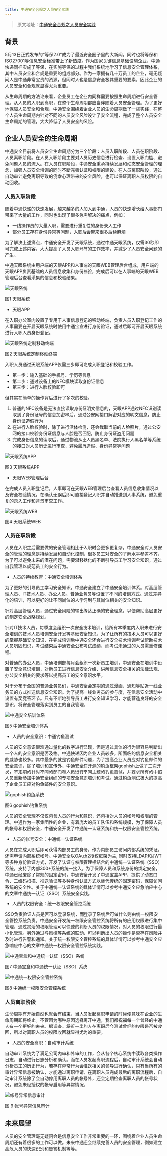 ```yaml
---
title: 中通安全合规之人员安全实践
---
```


> 原文地址：[中通安全合规之人员安全实践](https://mp.weixin.qq.com/s?__biz=MzUyMTcwNTY3Mg==&mid=2247484402&idx=1&sn=df314f7d54c778864e10fd053ab3ecb9&chksm=f9d64255cea1cb43ad1644f0bb86d6c3fac637ff80e3938dc104ac07b831ede9dcadc9b2870c&xtrack=1&scene=0&subscene=93&clicktime=1559297884&ascene=7&devicetype=android-28&version=2700043b&nettype=ctnet&abtest_cookie=BAABAAoACwASABMABgAjlx4AVpkeAMCZHgDcmR4A+pkeAAOaHgAAAA==&lang=zh_CN&pass_ticket=2CKX5Hqk/BcOK2hGTH+PV4B3tD0RqxX47y3G13tk6Vyo1nNTzgP2Tu0gvbg2q4LR&wx_header=1)

## 背景

5月13日正式发布的“等保2.0”成为了最近安全圈子里的大新闻，同时也将等保和ISO27001等信息安全标准带上了新热度。作为国家关键信息基础设施企业，中通快递同样实施了等保，在实施等保的过程中我们系统地学习了信息安全管理体系，其中人员安全和合规是重要的组成部分。作为一家拥有几十万员工的企业，毫无疑问人是中通非常宝贵的资源，但同时人也是信息安全极其重要的要素，因此企业的人员安全和合规就显得尤为重要。

从生命周期的方法论来看，企业员工在企业内同样需要按照生命周期进行安全管理。从人员的入职到离职，在整个生命周期都应当伴随着人员安全管理。为了更好地保障人员安全和合规，中通安全围绕着企业人员的生命周期做了一些实践，在整个人员生命周期内针对不同的人员安全风险设计了安全流程，完成了整个人员安全生命周期的管理，大大降低了人员安全的风险。

## 企业人员安全的生命周期


中通安全目前将人员安全生命周期分为三个阶段：人员入职阶段、人员在职阶段、人员离职阶段。在人员入职阶段主要对人员历史信息进行检查、设置入职门槛、避免问题人员的流入。在人员在职阶段，中通安全秉承持续发展和动态安全管理的理念，加强人员安全培训的同时不断完善认证和权限的建设。在人员离职阶段，通过自动审计避免离职导致的侥幸心理带来的安全风险，也可以保证离职人员权限的自动回收。

### 人员入职阶段

随着中通快递的快速发展，越来越多的人加入到中通，人员的快速增长给人事部门带来了大量的工作，同时也出现了很多急需解决的痛点，例如：

- 一线操作员的大量入职，需要进行重复性的身份录入工作
- 部分员工存在身份异常等问题，入职后会带来很多后续麻烦

为了解决上述痛点，中通安全开发了天眼系统，通过中通天眼系统，仅需30秒即可完成上述内容，大大提高了人员入职环节的工作效率，并减少了人员安全问题的产生。

中通天眼系统由用户端的天眼APP和人事端的天眼WEB管理后台组成，用户端的天眼APP负责基础的人员信息收集和身份校验，完成后可以在人事端的天眼WEB管理后台查看采集的信息和校验结果。

![天眼系统](https://mmbiz.qpic.cn/mmbiz_png/rw0ibKapR537baEm1aY3yeiayRtic2hibjg6hpCwTV0OiaUe6ksp1QLngNIia3Xll0ROnCKhhoKibVC4fLvHMOhBSP2zg/640?wx_fmt=png&tp=webp&wxfrom=5&wx_lazy=1&wx_co=1)

图1  天眼系统

- 天眼APP

在入职办公室内设置了专用于人事信息登记的移动终端，负责人员入职登记工作的人事需要在开启天眼系统时使用中通宝盒进行身份验证，通过后即可开启天眼系统进行入职人员身份登记。

![天眼系统定制移动终端](https://mmbiz.qpic.cn/mmbiz_jpg/rw0ibKapR537baEm1aY3yeiayRtic2hibjg65JAuTefQNqicHP5SbgfBOfa1I5s5GTiaDZbialZ2RpTP5o7kCvibyx886A/640?wx_fmt=jpeg&tp=webp&wxfrom=5&wx_lazy=1&wx_co=1)

图2  天眼系统定制移动终端

入职人员通过天眼系统APP仅需三步即可完成入职登记和校验工作。

- 第一步：输入基础的手机号、学历等信息
- 第二步：通过设备上的NFC模块读取身份证信息
- 第三步：进行人脸校验即可

但其实在简单的操作背后进行了多次的校验。

1. 普通的NFC设备是无法直接读取身份证明文信息的，天眼APP通过NFC识别读取到了身份证号的信息加密串后，通过公安网接口解密对应的明文信息，防止身份证造假行为
2. 在进行人脸校验时，除了进行活体检测，还会截取当前的人脸照片，通过公安网的接口校验身份证信息与人脸是否匹配，防止身份证盗用问题
3. 完成身份信息的读取后，通过物流从业人员黑名单、法院执行人黑名单等系统的接口对人员历史进行审查，避免履历造假、身份异常等问题

![天眼系统APP](https://mmbiz.qpic.cn/mmbiz_jpg/rw0ibKapR537baEm1aY3yeiayRtic2hibjg66aLn3NTs0Of1aTxWLNmoI0pickxZfLRTZa9tqsCOpf7xbJ15xQMib7VA/640?wx_fmt=jpeg&tp=webp&wxfrom=5&wx_lazy=1&wx_co=1)

图3 天眼系统APP

- 天眼WEB管理后台

在完成人员入职登记后，人事即可在天眼WEB管理后台查看人员信息收集情况以及安全校验情况，在确认无误后即可直接登记入职并自动推送到人事系统，避免重复的录入工作和背景审查工作。

![天眼系统WEB](https://mmbiz.qpic.cn/mmbiz_png/rw0ibKapR537baEm1aY3yeiayRtic2hibjg6RWFQHtRH0sU0icU8HV8Aq78Yrwicf7MCdE4P2xBFfmQxF3EhLXAEd1LQ/640?wx_fmt=png&tp=webp&wxfrom=5&wx_lazy=1&wx_co=1)

图4 天眼系统WEB

### 人员在职阶段

人员在入职之后需要做的安全管理相比于入职时会更多更复杂，中通安全对人员安全的管理的理念是持续发展和自动化控制。很多员工对安全的了解水平参差不齐，为了可以避免未来的潜在问题，需要潜移默化的不断引导员工学习安全知识，通过自我管理以规范员工的安全行为。

- 人员的持续教育：中通安全培训体系

为了更好的引导员工学习安全知识，中通安全建立了中通安全培训体系。对高层管理人员、IT技术人员、办公人员、普通业务员等设置了不同的培训方式。通过差异化的培训，可以更好的让不同岗位的人学习到与其岗位相关的安全知识。

针对高层管理人员，通过安全风险的输出传达正确的安全理念，以便帮助高层更好的制定安全战略规划。

针对IT技术人员，每季度会组织一次安全技术培训，给所有本季度内入职未进行安全培训的技术人员培训安全开发等基础安全知识。为了让所有的技术人员可以更好的掌握基础安全知识，在完成培训后中通安全还会进行安全技术培训考试帮助技术人员巩固知识，考试结束后中通安全公布考试成绩，而考试未通过的人员需重修课程。

对普通的办公人员，中通培训部每月会组织一次新员工培训，中通安全在培训中设置了安全意识培训，对新员工进行信息安全介绍、讲解信息安全相关的法律法规、办公安全相关的要求等以提高员工的安全意识水平。

对于分布于全国的普通业务员们，中通安全会定期的通过漫画、通知等贴近一线业务员的方式推送信息安全知识。为了提高一线业务员的参与度，在信息安全活动中设置有奖竞答环节。只有不断地引导员工进行安全知识学习，才能营造良好的安全意识，将安全管理落实到员工的自我管理。

![中通安全培训体系](https://mmbiz.qpic.cn/mmbiz_png/rw0ibKapR537baEm1aY3yeiayRtic2hibjg6K4M37V7DKoeu8jaJsuRUiaClxxBSHTibqCkSnh8gzP0nI1gtb3MtOtMg/640?wx_fmt=png&tp=webp&wxfrom=5&wx_lazy=1&wx_co=1)

图5 中通安全培训体系

- 人员的安全意识：中通钓鱼测试

人员的安全意识很难通过量化的数字进行显现，但是通过具体的行为很容易判断出一个人的安全意识是否及格。中通快递因为企业人员较多，所面临的信息安全相关的威胁也较多。其中最多的就是钓鱼邮件问题，为了提高企业人员应对钓鱼邮件的安全意识，除了培训和宣传外，中通安全在开源的钓鱼框架gophish上做了二次开发，不定期的针对不同的部门和人员进行不同主题的钓鱼测试，并要求所有的中招人员重新参加中通安全组织的专项安全意识培训和考试。通过钓鱼测试极大的提高了企业员工应对钓鱼邮件的安全意识。

![gophish钓鱼系统](https://mmbiz.qpic.cn/mmbiz_png/rw0ibKapR537baEm1aY3yeiayRtic2hibjg6bpNXnTv0GpbE8IYQiaF3IvR2HGJorMvBZ6GSm34Qz2W1icpjI0K15wqA/640?wx_fmt=png&tp=webp&wxfrom=5&wx_lazy=1&wx_co=1)

图6 gophish钓鱼系统

人员的安全管理不仅仅包含人员的行为和意识，还包括对人员的帐号和权限的管理。中通作为一家集团性的企业，有着庞大的员工队伍和系统规模，为了保障人员的帐号和权限安全，中通安全开发了中通统一认证系统和统一权限安全管控系统。

- 人员的帐号安全：中通统一认证系统

人员在完成入职后即可获得内部员工的身份，作为内部员工访问内部系统的凭证，还需申请内部系统帐号。中通安全以OAuth2授权框架为主, 同时支持LDAP和JWT等多种身份验证方式，开发了认证与权限管理相结合的中通统一认证系统（SSO）系统，支持了内部300+系统的统一接入。为了保障人员和系统身份的绑定安全，中通已经废除了常规的固定密码，中通安全开发了中通宝盒APP，提供了动态口令、二维码扫描、推送验证等多种身份认证方式以替代传统的固定密码，保障访问系统的安全性。关于中通统一认证系统的具体详情可以参考中通安全应急响应中心的文章中通统一认证（SSO）系统安全实践。

- 人员的权限安全：统一权限安全管控系统

SSO负责验证人员是否可以登录系统，而登录了系统后可做什么则由统一权限安全管控系统负责。中通安全开发统一权限安全管控系统将所有的应用权限进行集中管理，通过灵活的权限管理可以快速的判断人员的权限情况，对人员的权限进行最小化管理。另外通过与风控等系统的联动，可以判断出人员的操作是否存在风险并及时进行告警和通知。关于统一权限安全管控系统的具体详情可以参考中通安全应急响应中心的文章中通统一权限安全管控系统实践。

![中通宝盒和中通统一认证（SSO）系统](https://mmbiz.qpic.cn/mmbiz_png/rw0ibKapR536V9mUKFGlkBxPTpyQ9nSq1draFfAuH75zOxF0h8Qs3ccv4rqoLF6bFPibDDCad146Bm83JLB37moQ/640?wx_fmt=png&tp=webp&wxfrom=5&wx_lazy=1&wx_co=1)

图7 中通宝盒和中通统一认证（SSO）系统

![中通统一权限安全管控系统](https://mmbiz.qpic.cn/mmbiz_png/rw0ibKapR537baEm1aY3yeiayRtic2hibjg6ZPkDrsrrMywPSg6bfp21VDYzJewhDdutmibpwhFnaUvjkt95Ckxntfg/640?wx_fmt=png&tp=webp&wxfrom=5&wx_lazy=1&wx_co=1)

图8 中通统一权限安全管控系统



### 人员离职阶段

生命周期有开始自然也就会有结束，当人员发起离职申请的时候便意味在企业的生命周期即将终止。不管因为哪种原因选择离开中通，我们都祝福每一个曾经的中通人有一个更好的未来。据调查，将近一半的人在离职后会测试曾经的权限是否被收回，所以对离职人员的权限收回就显得尤为的重要。

- 人员的安全离职：自动审计系统

自动审计系统为了满足公司内审和外审的工作，会从各个核心系统中读取各类操作日志，自动进行日志分析和确认。而在人员发起离职流程后，自动审计系统会自动分析员工的历史行为，若存在异常行为会推送相关的领导进行确认，只有当所有的审计异常信息被确认，才能通过离职申请。在离职人员完成最后的离职流程后，自动审计系统除了会自动停用离职人员的帐号外，还会定期检查离职人员的帐号状况，避免未经授权的帐号启用等异常情况。

![帐号异常信息审计](https://mmbiz.qpic.cn/mmbiz_png/rw0ibKapR537baEm1aY3yeiayRtic2hibjg66BUVPtMhkGerIibx5KUgBu3uYgcrIStwM4vyVMSm0wibb4O7b22MsLiaA/640?wx_fmt=png&tp=webp&wxfrom=5&wx_lazy=1&wx_co=1)

图 9  帐号异常信息审计

## 未来展望

人员的安全管理毫无疑问会是信息安全工作非常重要的一环，围绕着企业人员生命周期还有着很多的工作可以做。未来中通还会继续完善人员的安全管理，例如建立高危人员的快速识别和告警机制等等。